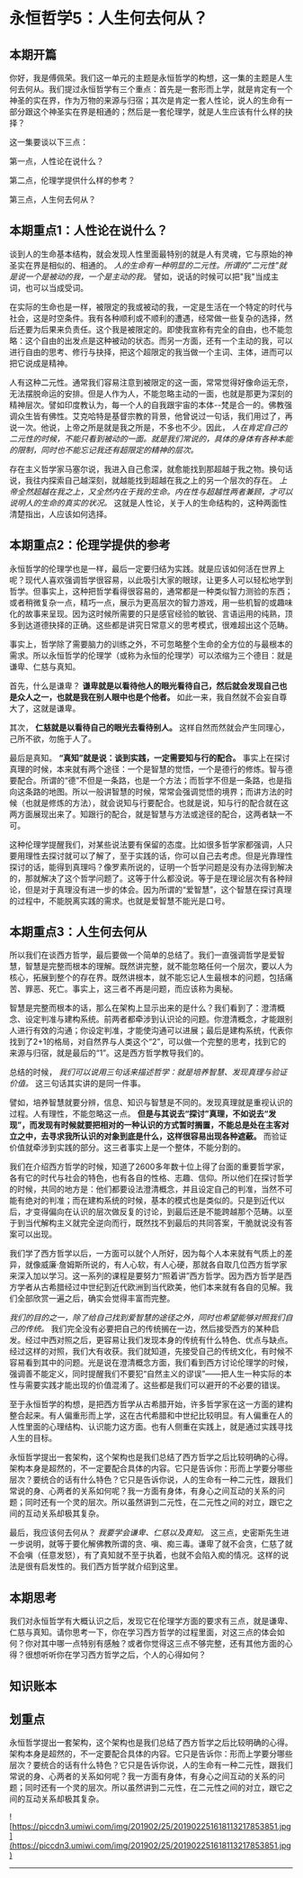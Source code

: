 # 永恒哲学5：人生何去何从？

## 本期开篇

你好，我是傅佩荣。我们这一单元的主题是永恒哲学的构想，这一集的主题是人生何去何从。我们提过永恒哲学有三个重点：首先是一套形而上学，就是肯定有一个神圣的实在界，作为万物的来源与归宿；其次是肯定一套人性论，说人的生命有一部分跟这个神圣实在界是相通的；然后是一套伦理学，就是人生应该有什么样的抉择？

这一集要谈以下三点：

第一点，人性论在说什么？

第二点，伦理学提供什么样的参考？

第三点，人生何去何从？

## 本期重点1：人性论在说什么？

谈到人的生命基本结构，就会发现人性里面最特别的就是人有灵魂，它与原始的神圣实在界是相似的、相通的。 *人的生命有一种明显的二元性。所谓的"二元性"就是说一个是被动的我，一个是主动的我。* 譬如，说话的时候可以把"我"当成主词，也可以当成受词。

在实际的生命也是一样，被限定的我或被动的我，一定是生活在一个特定的时代与社会，这是时空条件。我有各种顺利或不顺利的遭遇，经常做一些复杂的选择，然后还要为后果来负责任。这个我是被限定的。即使我宣称有完全的自由，也不能忽略：这个自由的出发点是这种被动的状态。而另一方面，还有一个主动的我，可以进行自由的思考、修行与抉择，把这个超限定的我当做一个主词、主体，进而可以把它说成是精神。

人有这种二元性。通常我们容易注意到被限定的这一面，常常觉得好像命运无奈，无法摆脱命运的安排。但是人作为人，不能忽略主动的一面，也就是那更为深刻的精神层次。譬如印度教认为，每一个人的自我跟宇宙的本体--梵是合一的。佛教强调众生皆有佛性。艾克哈特是基督宗教的背景，他曾说过一句话，我们用过了，再说一次。他说，上帝之所是就是我之所是，不多也不少。因此， *人在肯定自己的二元性的时候，不能只看到被动的一面。就是我们常说的，具体的身体有各种本能的限制，同时也不能忘记我还有超限定的精神的层次。*

存在主义哲学家马塞尔说，我进入自己愈深，就愈能找到那超越于我之物。换句话说，我往内探索自己越深刻，就越能找到超越在我之上的另一个层次的存在。 *上帝全然超越在我之上，又全然内在于我的生命。内在性与超越性两者兼顾，才可以说明人的生命的真实的状况。* 这就是人性论，关于人的生命结构的，这种两面性清楚指出，人应该如何选择。

## 本期重点2：伦理学提供的参考

永恒哲学的伦理学也是一样，最后一定要归结为实践。就是应该如何活在世界上呢？现代人喜欢强调哲学很容易，以此吸引大家的眼球，让更多人可以轻松地学到哲学。但事实上，这种把哲学看得很容易的，通常都是一种类似智力测验的东西；或者稍微复杂一点，精巧一点，展示为更高层次的智力游戏，用一些机智的或趣味化的故事来呈现。因为这时候所需要的只是感官经验的敏锐、言语运用的纯熟，顶多到达道德抉择的正确。这些都是讲究日常意义的思考模式，很难超出这个范畴。

事实上，哲学除了需要脑力的训练之外，不可忽略整个生命的全方位的与最根本的需求。所以永恒哲学的伦理学（或称为永恒的伦理学）可以浓缩为三个德目：就是谦卑、仁慈与真知。

首先，什么是谦卑？ **谦卑就是以看待他人的眼光看待自己，然后就会发现自己也是众人之一，也就是我在别人眼中也是个他者。** 如此一来，我自然就不会妄自尊大了，这就是谦卑。

其次， **仁慈就是以看待自己的眼光去看待别人。** 这样自然而然就会产生同理心，己所不欲，勿施于人了。

最后是真知。 **“真知”就是说：谈到实践，一定需要知与行的配合。** 事实上在探讨真理的时候，本来就有两个途径：一个是智慧的觉悟，一个是德行的修炼。智与德要配合。所谓的“德”不但是一条路，也是一个方法；而哲学不但是一条路，也是指向这条路的地图。所以一般讲智慧的时候，常常会强调觉悟的境界；而讲方法的时候（也就是修炼的方法），就会说知与行要配合。也就是说，知与行的配合就在这两方面展现出来了。知跟行的配合，就是智慧与方法或途径的配合，这两者缺一不可。

这种伦理学提醒我们，对某些说法要有保留的态度。比如很多哲学家都强调，人只要用理性去探讨就可以了解了，至于实践的话，你可以自己去考虑。但是光靠理性探讨的话，能得到真理吗？像罗素所说的，证明一个哲学问题是没有办法得到解决的，那就解决了这个哲学问题了。这等于什么都没说。等于是在理论层次有各种辩论，但是对于真理没有进一步的体会。因为所谓的“爱智慧”，这个智慧在探讨真理的过程中，不能脱离实践的需求。也就是爱智慧不能光是口号。

## 本期重点3：人生何去何从

所以我们在谈西方哲学，最后要做一个简单的总结了。我们一直强调哲学是爱智慧，智慧是完整而根本的理解。既然讲完整，就不能忽略任何一个层次，要以人为核心，拓展到整个的存在界。既然讲根本，就不能忘记人生最根本的问题，包括痛苦、罪恶、死亡。事实上，这三者不再是问题，而应该称为奥秘。

智慧是完整而根本的话，那么在架构上显示出来的是什么？我们看到了：澄清概念、设定判准与建构系统。前两者都牵涉到认识论的问题。你澄清概念，才能跟别人进行有效的沟通；你设定判准，才能使沟通可以进展；最后是建构系统，代表你找到了2+1的格局，对自然界与人类这个“2”，可以做一个完整的思考，找到它的来源与归宿，就是最后的“1”。这是西方哲学教导我们的。

总结的时候， *我们可以说用三句话来描述哲学：就是培养智慧、发现真理与验证价值。* 这三句话其实讲的是同一件事。

譬如，培养智慧就要分辨，信息、知识与智慧是不同的。发现真理就是重视认识的过程。人有理性，不能忽略这一点。 **但是与其说去“探讨”真理，不如说去“发现”，而发现有时候就要把相对的一种认识的方式暂时搁置，不能总是处在主客对立之中，去寻求我所认识的对象到底是什么，这样很容易出现各种遮蔽。** 而验证价值就牵涉到实践的部分。这三者事实上是一个整体，不能分割的。

我们在介绍西方哲学的时候，知道了2600多年数十位上得了台面的重要哲学家，各有它的时代与社会的特色，也有各自的性格、志趣、信仰。所以他们在探讨哲学的时候，共同的地方是：他们都要设法澄清概念，并且设定自己的判准，当然不可能有绝对的判准；而在建构系统的时候，基本的模式也是类似的。只是到近代以后，才变得偏向在认识的层次做反复的讨论，到最后还是不能跨越那个范畴。以至于到当代解构主义就完全逆向而行，既然找不到最后的共同答案，干脆就说没有答案可以出现。

我们学了西方哲学以后，一方面可以就个人所好，因为每个人本来就有气质上的差异，就像威廉·詹姆斯所说的，有人心软，有人心硬，那就各自取几位西方哲学家来深入加以学习。这一系列的课程是要努力“照着讲”西方哲学。因为西方哲学是西方学者从古希腊经过中世纪到近代欧洲到当代欧美，他们本来就有各自的见解。我们全部欣赏一遍之后，确实会觉得丰富而完整。

 *我们的目的之一，除了给自己找到爱智慧的途径之外，同时也希望能够对照我们自己的传统。* 我们完全没有必要把自己的传统搁在一边，然后接受西方的某种启发。经过中西对照之后，更容易让我们发现本身的传统有什么特色、优点与缺点。经过这样的对照，我们大有收获。我们就知道，先接受自己的传统文化，有时候不容易看到其中的问题。光是说在澄清概念方面，我们看到西方讨论伦理学的时候，强调善不能定义，同时提醒我们不要犯“自然主义的谬误”——把人生一种实际的本性与需要实践才能出现的价值混淆了。这些都是我们可以避开的不必要的错误。

至于永恒哲学的构想，是把西方哲学从古希腊开始，许多哲学家在这一方面的建构整合起来。有人偏重形而上学，这在古代希腊和中世纪比较明显。有人偏重在人的人性里面的心理结构、认识能力这方面。也有人侧重在实践上，就是通过实践寻找人生的目标。

永恒哲学提出一套架构，这个架构也是我们总结了西方哲学之后比较明确的心得。架构本身是超然的，不一定要配合具体的内容。它只是告诉你：形而上学要分哪些层次？要统合的话有什么特色？它只是告诉你说，人的生命有一种二元性，跟我们常说的身、心两者的关系如何呢？我一方面有身体，有身心之间互动的关系的问题；同时还有一个灵的层次。所以虽然讲到二元性，在二元性之间的对立，跟它之间的互动关系却极其复杂。

最后，我应该何去何从？ *我要学会谦卑、仁慈以及真知。* 这三点，史密斯先生进一步说明，就等于要化解佛教所谓的贪、嗔、痴三毒。谦卑了就不会贪，仁慈了就不会嗔（任意发怒），有了真知就不至于执着，也就不会陷入痴的情况。这样的说法是很有启发性的。我们西方哲学就介绍到这里。

## 本期思考

我们对永恒哲学有大概认识之后，发现它在伦理学方面的要求有三点，就是谦卑、仁慈与真知。请你思考一下，你在学习西方哲学的过程里面，对这三点的体会如何？你对其中哪一点特别有感触？或者你觉得这三点不够完整，还有其他方面的心得？很想听听你在学习西方哲学之后，个人的心得如何？

## 知识账本

## 划重点

永恒哲学提出一套架构，这个架构也是我们总结了西方哲学之后比较明确的心得。架构本身是超然的，不一定要配合具体的内容。它只是告诉你：形而上学要分哪些层次？要统合的话有什么特色？它只是告诉你说，人的生命有一种二元性，跟我们常说的身、心两者的关系如何呢？我一方面有身体，有身心之间互动的关系的问题；同时还有一个灵的层次。所以虽然讲到二元性，在二元性之间的对立，跟它之间的互动关系却极其复杂。

![https://piccdn3.umiwi.com/img/201902/25/201902251618113217853851.jpg](https://piccdn3.umiwi.com/img/201902/25/201902251618113217853851.jpg)

---
